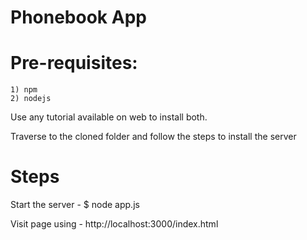 

# Phonebook App

# Pre-requisites:
    1) npm
    2) nodejs

Use any tutorial available on web to install both.

Traverse to the cloned folder and follow the steps to install the server

# Steps    
 Start the server - 
 $ node app.js
 
 Visit page using - 
 http://localhost:3000/index.html
    
    
